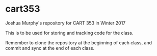 # cart353
Joshua Murphy's repository for CART 353 in Winter 2017

This is to be used for storing and tracking code for the class.

Remember to clone the repository at the beginning of each class, and commit and sync at the end of each class.

